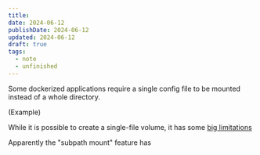 ```yaml
---
title: 
date: 2024-06-12
publishDate: 2024-06-12
updated: 2024-06-12
draft: true
tags:
  - note
  - unfinished
---
```

 
Some dockerized applications require a single config file to be mounted instead of a whole directory.

(Example)

While it is possible to create a single-file volume, it has some [big limitations](https://github.com/moby/moby/issues/30310#issue-202111327)


Apparently the "subpath mount" feature has 